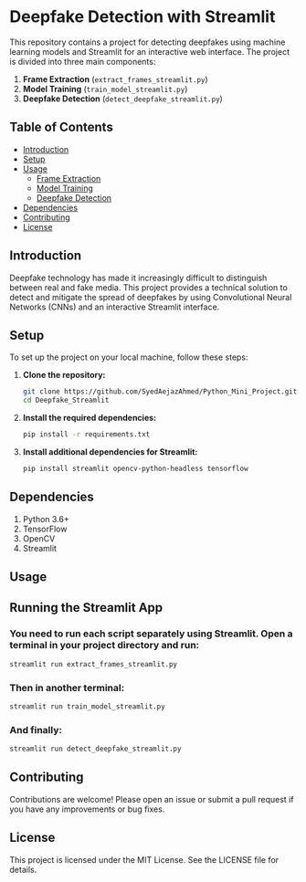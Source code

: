 # Deepfake Detection with Streamlit

This repository contains a project for detecting deepfakes using machine learning models and Streamlit for an interactive web interface. The project is divided into three main components:

1. **Frame Extraction** (`extract_frames_streamlit.py`)
2. **Model Training** (`train_model_streamlit.py`)
3. **Deepfake Detection** (`detect_deepfake_streamlit.py`)

## Table of Contents

- [Introduction](#introduction)
- [Setup](#setup)
- [Usage](#usage)
  - [Frame Extraction](#frame-extraction)
  - [Model Training](#model-training)
  - [Deepfake Detection](#deepfake-detection)
- [Dependencies](#dependencies)
- [Contributing](#contributing)
- [License](#license)

## Introduction

Deepfake technology has made it increasingly difficult to distinguish between real and fake media. This project provides a technical solution to detect and mitigate the spread of deepfakes by using Convolutional Neural Networks (CNNs) and an interactive Streamlit interface.

## Setup

To set up the project on your local machine, follow these steps:

1. **Clone the repository:**

    ```bash
    git clone https://github.com/SyedAejazAhmed/Python_Mini_Project.git
    cd Deepfake_Streamlit
    ```

2. **Install the required dependencies:**

    ```bash
    pip install -r requirements.txt
    ```

3. **Install additional dependencies for Streamlit:**

    ```bash
    pip install streamlit opencv-python-headless tensorflow
    ```

## Dependencies
1. Python 3.6+
2. TensorFlow
3. OpenCV
4. Streamlit

## Usage
## Running the Streamlit App

### You need to run each script separately using Streamlit. Open a terminal in your project directory and run:
```bash
streamlit run extract_frames_streamlit.py
```

### Then in another terminal:
```bash
streamlit run train_model_streamlit.py
```

### And finally:
```bash
streamlit run detect_deepfake_streamlit.py
```

## Contributing
Contributions are welcome! Please open an issue or submit a pull request if you have any improvements or bug fixes.

## License
This project is licensed under the MIT License. See the LICENSE file for details.
